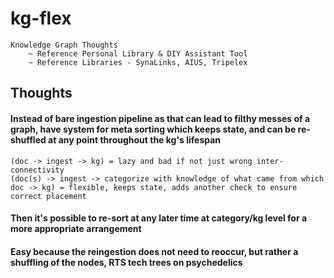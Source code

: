 # kg-flex
	Knowledge Graph Thoughts
		~ Reference Personal Library & DIY Assistant Tool
		~ Reference Libraries - SynaLinks, AIUS, Tripelex
## Thoughts
#### Instead of bare ingestion pipeline as that can lead to filthy messes of a graph, have system for meta sorting which keeps state, and can be re-shuffled at any point throughout the kg's lifespan
	(doc -> ingest -> kg) = lazy and bad if not just wrong inter-connectivity
	(doc(s) -> ingest -> categorize with knowledge of what came from which doc -> kg) = flexible, keeps state, adds another check to ensure correct placement
#### Then it's possible to re-sort at any later time at category/kg level for a more appropriate arrangement 
#### Easy because the reingestion does not need to reoccur, but rather a shuffling of the nodes, RTS tech trees on psychedelics 
